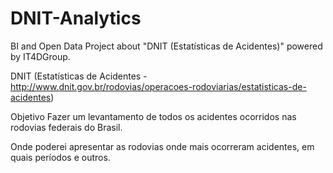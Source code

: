 DNIT-Analytics
==============

BI and Open Data Project about "DNIT (Estatísticas de Acidentes)" powered by IT4DGroup.

DNIT (Estatísticas de Acidentes - http://www.dnit.gov.br/rodovias/operacoes-rodoviarias/estatisticas-de-acidentes)

Objetivo
Fazer um levantamento de todos os acidentes ocorridos nas rodovias federais do Brasil. 

Onde poderei apresentar as rodovias onde mais ocorreram acidentes, em quais períodos e outros. 
